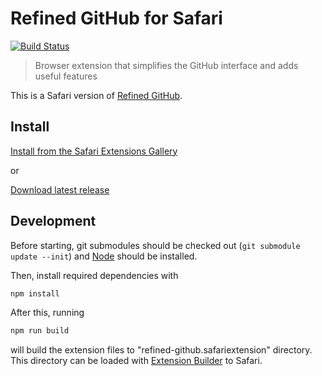 # Refined GitHub for Safari

[![Build Status](https://travis-ci.org/mathieudutour/refined-github.svg?branch=master)](https://travis-ci.org/mathieudutour/refined-github)

> Browser extension that simplifies the GitHub interface and adds useful features

This is a Safari version of [Refined GitHub](https://github.com/sindresorhus/refined-github).

## Install

[Install from the Safari Extensions Gallery](https://safari-extensions.apple.com/details/?id=me.dutour.mathieu.refined-github-8SEPFSC7S3)

or

[Download latest release](https://github.com/mathieudutour/refined-github/releases)

## Development

Before starting, git submodules should be checked out (`git submodule update --init`) and [Node](https://nodejs.org/en/) should be installed.

Then, install required dependencies with

```bash
npm install
```

After this, running

```bash
npm run build
```

will build the extension files to "refined-github.safariextension" directory. This directory can be loaded with [Extension Builder](https://developer.apple.com/library/content/documentation/Tools/Conceptual/SafariExtensionGuide/UsingExtensionBuilder/UsingExtensionBuilder.html) to Safari.
